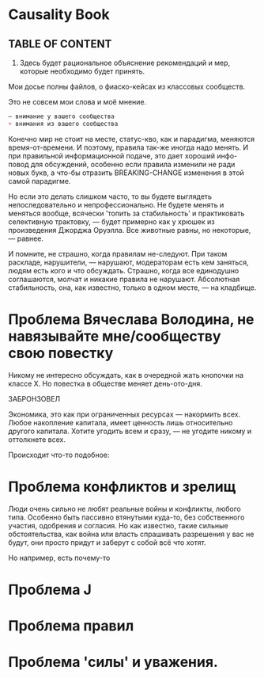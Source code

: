 

# Causality Book

## TABLE OF CONTENT

1. Здесь будет рациональное объяснение рекомендаций и мер, которые необходимо будет принять.

Мои досье полны файлов, о фиаско-кейсах из классовых сообществ.

Это не совсем мои слова и моё мнение.


```markdown
— внимание у вашего сообщества
+ внимания из вашего сообщества
```

Конечно мир не стоит на месте, статус-кво, как и парадигма, меняются время-от-времени. И поэтому, правила так-же иногда надо менять. И при правильной информационной подаче, это дает хороший инфо-повод для обсуждений, особенно если правила изменили не ради новых букв, а что-бы отразить BREAKING-CHANGE изменения в этой самой парадигме.

Но если это делать слишком часто, то вы будете выглядеть непоследовательно и непрофессионально. 
Не будете менять и меняться вообще, всячески 'топить за стабильность' и практиковать селективную трактовку, — будет примерно как у хрюшек из произведения Джорджа Оруэлла. Все животные равны, но некоторые, — равнее.

И помните, не страшно, когда правилам не-следуют. При таком раскладе, нарушители, — нарушают, модераторам есть кем заняться, людям есть кого и что обсуждать. Страшно, когда все единодушно соглашаются, молчат и никакие правила не нарушают. Абсолютная стабильность, она, как известно, только в одном месте, — на кладбище.

# Проблема Вячеслава Володина, не навязывайте мне/сообществу свою повестку

Никому не интересно обсуждать, как в очередной жать кнопочки на классе Х. Но повестка в обществе меняет день-ото-дня.

ЗАБРОНЗОВЕЛ

Экономика, это как при ограниченных ресурсах — накормить всех. Любое накопление капитала, имеет ценность лишь относительно другого капитала. Хотите угодить всем и сразу, — не угодите никому и оттолкнете всех.


Происходит что-то подобное:


# Проблема конфликтов и зрелищ

Люди очень сильно не любят реальные войны и конфликты, любого типа.
Особенно быть пассивно втянутыми куда-то, без собственного участия, одобрения и согласия.
Но как известно, такие сильные обстоятельства, как война или власть спрашивать разрешения у вас не будут, они просто придут и заберут с собой всё что хотят.

Но например, есть почему-то 





# Проблема J






# Проблема правил

# Проблема 'силы' и уважения.


